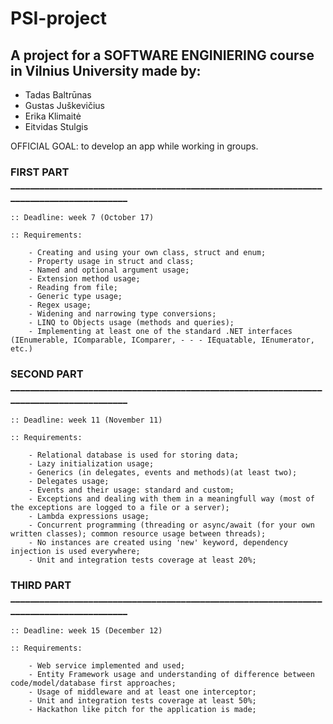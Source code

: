 # PSI-project

## A project for a SOFTWARE ENGINIERING course in Vilnius University made by:

- Tadas Baltrūnas
- Gustas Juškevičius 
- Erika Klimaitė
- Eitvidas Stulgis

OFFICIAL GOAL: to develop an app while working in groups. 

### FIRST PART ________________________________________________________________________________________

    :: Deadline: week 7 (October 17)

    :: Requirements:

        - Creating and using your own class, struct and enum;
        - Property usage in struct and class;
        - Named and optional argument usage;
        - Extension method usage;
        - Reading from file;
        - Generic type usage;
        - Regex usage;
        - Widening and narrowing type conversions;
        - LINQ to Objects usage (methods and queries);
        - Implementing at least one of the standard .NET interfaces (IEnumerable, IComparable, IComparer, - - - IEquatable, IEnumerator, etc.)

### SECOND PART ________________________________________________________________________________________

    :: Deadline: week 11 (November 11)

    :: Requirements:

        - Relational database is used for storing data;
        - Lazy initialization usage;
        - Generics (in delegates, events and methods)(at least two);
        - Delegates usage;
        - Events and their usage: standard and custom;
        - Exceptions and dealing with them in a meaningfull way (most of the exceptions are logged to a file or a server);
        - Lambda expressions usage;
        - Concurrent programming (threading or async/await (for your own written classes); common resource usage between threads);
        - No instances are created using 'new' keyword, dependency injection is used everywhere;
        - Unit and integration tests coverage at least 20%;

### THIRD PART ________________________________________________________________________________________

    :: Deadline: week 15 (December 12)

    :: Requirements:

        - Web service implemented and used;
        - Entity Framework usage and understanding of difference between code/model/database first approaches;
        - Usage of middleware and at least one interceptor;
        - Unit and integration tests coverage at least 50%;
        - Hackathon like pitch for the application is made;


